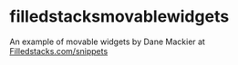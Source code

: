 # filledstacksmovablewidgets

An example of movable widgets by Dane Mackier at
[Filledstacks.com/snippets](https://www.filledstacks.com/snippet/widget-tricks-create-movable-stack-widgets/)

